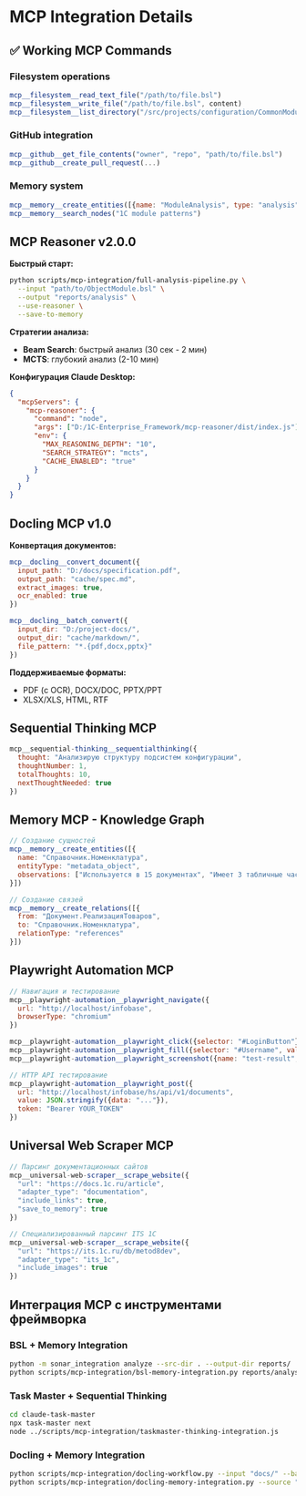 # MCP Integration Details

## ✅ Working MCP Commands

### Filesystem operations
```javascript
mcp__filesystem__read_text_file("/path/to/file.bsl")
mcp__filesystem__write_file("/path/to/file.bsl", content)
mcp__filesystem__list_directory("/src/projects/configuration/CommonModules/")
```

### GitHub integration
```javascript
mcp__github__get_file_contents("owner", "repo", "path/to/file.bsl")
mcp__github__create_pull_request(...)
```

### Memory system
```javascript
mcp__memory__create_entities([{name: "ModuleAnalysis", type: "analysis", ...}])
mcp__memory__search_nodes("1C module patterns")
```

## MCP Reasoner v2.0.0

**Быстрый старт:**
```bash
python scripts/mcp-integration/full-analysis-pipeline.py \
  --input "path/to/ObjectModule.bsl" \
  --output "reports/analysis" \
  --use-reasoner \
  --save-to-memory
```

**Стратегии анализа:**
- **Beam Search**: быстрый анализ (30 сек - 2 мин)
- **MCTS**: глубокий анализ (2-10 мин)

**Конфигурация Claude Desktop:**
```json
{
  "mcpServers": {
    "mcp-reasoner": {
      "command": "node",
      "args": ["D:/1C-Enterprise_Framework/mcp-reasoner/dist/index.js"],
      "env": {
        "MAX_REASONING_DEPTH": "10",
        "SEARCH_STRATEGY": "mcts",
        "CACHE_ENABLED": "true"
      }
    }
  }
}
```

## Docling MCP v1.0

**Конвертация документов:**
```javascript
mcp__docling__convert_document({
  input_path: "D:/docs/specification.pdf",
  output_path: "cache/spec.md",
  extract_images: true,
  ocr_enabled: true
})

mcp__docling__batch_convert({
  input_dir: "D:/project-docs/",
  output_dir: "cache/markdown/",
  file_pattern: "*.{pdf,docx,pptx}"
})
```

**Поддерживаемые форматы:**
- PDF (с OCR), DOCX/DOC, PPTX/PPT
- XLSX/XLS, HTML, RTF

## Sequential Thinking MCP

```javascript
mcp__sequential-thinking__sequentialthinking({
  thought: "Анализирую структуру подсистем конфигурации",
  thoughtNumber: 1,
  totalThoughts: 10,
  nextThoughtNeeded: true
})
```

## Memory MCP - Knowledge Graph

```javascript
// Создание сущностей
mcp__memory__create_entities([{
  name: "Справочник.Номенклатура",
  entityType: "metadata_object",
  observations: ["Используется в 15 документах", "Имеет 3 табличные части"]
}])

// Создание связей
mcp__memory__create_relations([{
  from: "Документ.РеализацияТоваров",
  to: "Справочник.Номенклатура",
  relationType: "references"
}])
```

## Playwright Automation MCP

```javascript
// Навигация и тестирование
mcp__playwright-automation__playwright_navigate({
  url: "http://localhost/infobase",
  browserType: "chromium"
})

mcp__playwright-automation__playwright_click({selector: "#LoginButton"})
mcp__playwright-automation__playwright_fill({selector: "#Username", value: "Администратор"})
mcp__playwright-automation__playwright_screenshot({name: "test-result", savePng: true})

// HTTP API тестирование
mcp__playwright-automation__playwright_post({
  url: "http://localhost/infobase/hs/api/v1/documents",
  value: JSON.stringify({data: "..."}),
  token: "Bearer YOUR_TOKEN"
})
```

## Universal Web Scraper MCP

```javascript
// Парсинг документационных сайтов
mcp__universal-web-scraper__scrape_website({
  "url": "https://docs.1c.ru/article",
  "adapter_type": "documentation",
  "include_links": true,
  "save_to_memory": true
})

// Специализированный парсинг ITS 1C
mcp__universal-web-scraper__scrape_website({
  "url": "https://its.1c.ru/db/metod8dev",
  "adapter_type": "its_1c",
  "include_images": true
})
```

## Интеграция MCP с инструментами фреймворка

### BSL + Memory Integration
```bash
python -m sonar_integration analyze --src-dir . --output-dir reports/
python scripts/mcp-integration/bsl-memory-integration.py reports/analysis.json
```

### Task Master + Sequential Thinking
```bash
cd claude-task-master
npx task-master next
node ../scripts/mcp-integration/taskmaster-thinking-integration.js
```

### Docling + Memory Integration
```bash
python scripts/mcp-integration/docling-workflow.py --input "docs/" --batch
python scripts/mcp-integration/docling-memory-integration.py --source "cache/docling-output/" --save-to-graph
```